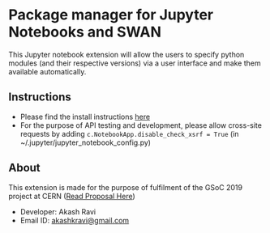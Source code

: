 # Package manager for Jupyter Notebooks and SWAN

This Jupyter notebook extension will allow the users to specify python modules (and their respective versions) via a user interface and make them available automatically.

## Instructions

- Please find the install instructions [here](extension/install.md)
- For the purpose of API testing and development, please allow cross-site requests by adding `c.NotebookApp.disable_check_xsrf = True` (in ~/.jupyter/jupyter_notebook_config.py)

## About

This extension is made for the purpose of fulfilment of the GSoC 2019 project at CERN ([Read Proposal Here](https://summerofcode.withgoogle.com/projects/4999527885438976))

- Developer: Akash Ravi
- Email ID: akashkravi@gmail.com
